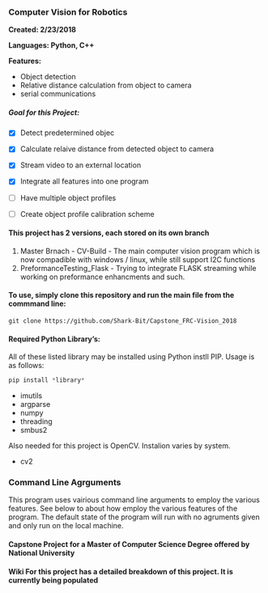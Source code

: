 ### Computer Vision for Robotics

**Created: 2/23/2018**

**Languages: Python, C++** 

**Features:**
- Object detection
- Relative distance calculation from object to camera
- serial communications


##### Goal for this Project:

- [x] Detect predetermined objec 
- [x] Calculate relaive distance from detected object to camera
- [x] Stream video to an external location
- [x] Integrate all features into one program
- [ ] Have multiple object profiles
- [ ] Create object profile calibration scheme


#### This project has 2 versions, each stored on its own branch

1. Master Brnach - CV-Build - The main computer vision program which is now compadible with windows / linux, while still support I2C functions
2. PreformanceTesting_Flask - Trying to integrate FLASK streaming while working on preformance enhancments and such. 

#### To use, simply clone this repository and run the main file from the commmand line:

```
git clone https://github.com/Shark-Bit/Capstone_FRC-Vision_2018
```

#### Required Python Library’s: 

All of these listed library may be installed using Python instll PIP. Usage is as follows:


```python
pip install *library*
```
- imutils
- argparse
- numpy
- threading
- smbus2

Also needed for this project is OpenCV. Instalion varies by system.

- cv2


### Command Line Agrguments

This program uses vairious command line arguments to employ the various features. See below to about how employ the various features of the program. The default state of the program will run with no agruments given and only run on the local machine.





#### Capstone Project for a Master of Computer Science Degree offered by National University
#### Wiki For this project has a detailed breakdown of this project. It is currently being populated
